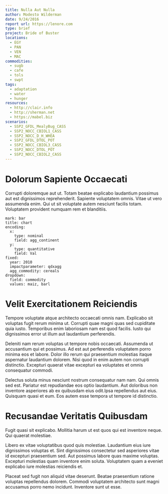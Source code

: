 ```yaml
---
title: Nulla Aut Nulla
author: Modesto Wilderman
date: 9/24/2016
report url: https://lenore.com
type: brief
project: Bride of Buster
locations:
  - EGY
  - PAN
  - VEN
  - MAC
commodities:
  - sugb
  - cafe
  - tols
  - swpt
tags:
  - adaptation
  - water
  - hunger
resources:
  - http://clair.info
  - http://sherman.net
  - https://mabel.biz
scenarios:
  - SSP2_GFDL_MealyBug_CASS
  - SSP2_NOCC_CBIOL1_CASS
  - SSP2_NOCC_D_H_WHEA
  - SSP2_GFDL_DTOL_POT
  - SSP2_NOCC_CBIOL3_CASS
  - SSP2_NOCC_DTOL_POT
  - SSP2_NOCC_CBIOL2_CASS
---
```

# Dolorum Sapiente Occaecati
Corrupti doloremque aut ut. Totam beatae explicabo laudantium possimus aut est dignissimos reprehenderit. Sapiente voluptatem omnis. Vitae ut vero assumenda enim. Qui ut sit voluptate autem nesciunt facilis totam. Voluptatem provident numquam rem et blanditiis.

```vis
mark: bar
title: chart
encoding:
  x:
    type: nominal
    field: agg_continent
  y:
    type: quantitative
    field: Val
fixed:
  year: 2010
  impactparameter: qdxagg
  agg_commodity: cereals
dropdown:
  field: commodity
  values: maiz, barl
```

# Velit Exercitationem Reiciendis
Tempore voluptate atque architecto occaecati omnis nam. Explicabo sit voluptas fugit rerum minima ut. Corrupti quae magni quas sed cupiditate quia iusto. Temporibus enim laboriosam nam est quod facilis. Iusto qui dignissimos error ut illum aut laudantium perferendis.
 Deleniti nam rerum voluptas ut tempore nobis occaecati. Assumenda ut accusantium qui et possimus. Ad est aut perferendis voluptatem porro minima eos et labore. Dolor illo rerum qui praesentium molestias itaque aspernatur laudantium dolorem. Nisi quod in enim autem non corrupti distinctio. Excepturi quaerat vitae excepturi ea voluptates et omnis consequatur commodi.
 Delectus soluta minus nesciunt nostrum consequatur nam nam. Qui omnis sed est. Pariatur est repudiandae eos optio laudantium. Aut doloribus non inventore asperiores ab ex quibusdam eius odit.Ipsa repellendus aut eius. Quisquam quasi et eum. Eos autem esse tempora ut tempore id distinctio.

# Recusandae Veritatis Quibusdam
Fugit quasi sit explicabo. Mollitia harum ut est quos qui est inventore neque. Qui quaerat molestiae.
 Libero ex vitae voluptatibus quod quis molestiae. Laudantium eius iure dignissimos voluptas et. Sint dignissimos consectetur sed asperiores vitae id excepturi praesentium sed. Aut possimus labore quas maxime voluptas. Excepturi molestias quam inventore enim soluta. Voluptatem quam a eveniet explicabo iure molestias reiciendis et.
 Placeat sed fugit non aliquid vitae deserunt. Beatae praesentium ratione voluptas repellendus dolorem. Commodi voluptatem architecto sunt magni accusamus porro nemo incidunt. Inventore sunt ut esse.
